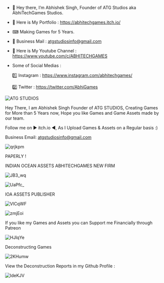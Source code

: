 - 👋 Hey there, I’m Abhishek Singh, Founder of ATG Studios aka AbhiTechGames Studios.
- 📂 Here is My Portfolio : https://abhitechgames.itch.io/
- ⌨ Making Games for 5 Years.
- 📧 Business Mail : atgstudiosinfo@gmail.com
- 🎥 Here is My Youtube Channel : https://www.youtube.com/c/ABHITECHGAMES
- Some of Social Medias : 

  1️⃣ Instagram : https://www.instagram.com/abhitechgames/
  
  2️⃣ Twitter : https://twitter.com/AbhiGames
  
![ATG STUDIOS](https://user-images.githubusercontent.com/59042408/183282615-149b0ef9-5972-4a92-bc58-11a4fa585238.png)


Hey There, 
I am Abhishek Singh Founder of ATG STUDIOS, Creating Games for More than 5 Years now, Hope you like Games and Game Assets made by our team.

Follow me on ▶ itch.io ◀, As I Upload Games & Assets on a Regular basis :)

Business Email: atgstudiosinfo@gmail.com 

![qrjkpm](https://user-images.githubusercontent.com/59042408/202504988-6cf7b896-9575-413c-abba-b79bcd571d7b.png)


PAPERLY !


INDIAN OCEAN ASSETS
ABHITECHGAMES NEW FIRM

![JB3_wq](https://user-images.githubusercontent.com/59042408/202505034-0b123d6f-c96f-4eea-8f67-9abddf8c43a6.png)


![UaPfc_](https://user-images.githubusercontent.com/59042408/202505064-bc37d4f9-079e-4318-86c8-6f0a59b72991.png)

IOA
ASSETS PUBLISHER

![VlCqWF](https://user-images.githubusercontent.com/59042408/202505146-8e7c4f38-afed-4a7f-adcd-4743466a0cf8.png)



![zmjEoi](https://user-images.githubusercontent.com/59042408/202505336-cbd2cf81-09fe-48c6-9620-6202aa29f3df.png)

If you like my Games and Assets you can Support me Financially through Patreon

![HJlqYe](https://user-images.githubusercontent.com/59042408/202505422-076c133b-eb5c-4323-bdd3-3e8d62bec8b1.png)



Deconstructing Games 

![2KHumw](https://user-images.githubusercontent.com/59042408/202505457-1cc6149f-bdb1-409c-9705-2c544c18b44d.png)

View the Deconstruction Reports in my  Github Profile :


![ldeKJV](https://user-images.githubusercontent.com/59042408/202505508-40eefb9c-d030-4dff-bd97-1bb7b47c6e1e.png)


<!---
abhitechgames/abhitechgames is a ✨ special ✨ repository because its `README.md` (this file) appears on your GitHub profile.
You can click the Preview link to take a look at your changes.
--->
